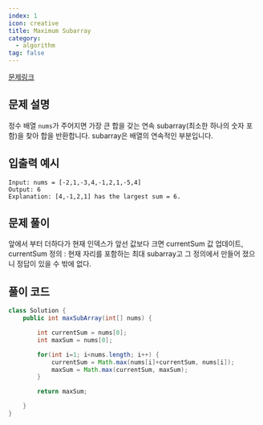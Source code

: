 ```yaml
---
index: 1
icon: creative
title: Maximum Subarray
category:
  - algorithm
tag: false
---
```


[문제링크](https://leetcode.com/problems/maximum-subarray/)

## 문제 설명

정수 배열 `nums`가 주어지면 가장 큰 합을 갖는 연속 subarray(최소한 하나의 숫자 포함)을 찾아 합을 반환합니다. subarray은 배열의 연속적인 부분입니다.

## 입출력 예시

```
Input: nums = [-2,1,-3,4,-1,2,1,-5,4]
Output: 6
Explanation: [4,-1,2,1] has the largest sum = 6.
```

## 문제 풀이

앞에서 부터 더하다가 현재 인덱스가 앞선 값보다 크면 currentSum 값 업데이트,
currentSum 정의 : 현재 자리를 포함하는 최대 subarray고 그 정의에서 만들어 졌으니 정답이 있을 수 밖에 없다.

## 풀이 코드

```java
class Solution {
    public int maxSubArray(int[] nums) {

    	int currentSum = nums[0];
    	int maxSum = nums[0];

    	for(int i=1; i<nums.length; i++) {
    		currentSum = Math.max(nums[i]+currentSum, nums[i]);
    		maxSum = Math.max(currentSum, maxSum);
    	}

    	return maxSum;

    }
}
```
